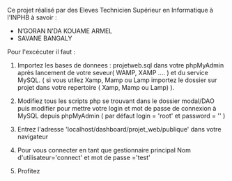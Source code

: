 Ce projet réalisé par des Eleves Technicien Supérieur en Informatique à l'INPHB à savoir :
- N’GORAN N’DA KOUAME ARMEL
- SAVANE BANGALY

Pour l'excécuter il faut :

1) Importez les bases de donnees : projetweb.sql dans votre phpMyAdmin après 
    lancement de votre seveur( WAMP, XAMP .... ) et du service MySQL. ( si vous utilez Xamp, Mamp ou Lamp importez
  le dossier sur projet dans votre repertoire ( Xamp, Mamp ou Lamp) ).
  
2) Modifiez tous les scripts php se trouvant dans le dossier modal/DAO puis modifier pour mettre votre login et mot de passe de connexion à MySQL depuis phpMyAdmin 
  ( par défaut login = 'root' et password = '' ) 
  
2) Entrez l'adresse 'localhost/dashboard/projet_web/publique' dans votre navigateur

3) Pour vous connecter en tant que gestionnaire principal Nom d'utilisateur='connect' et mot de passe ='test'

4) Profitez
